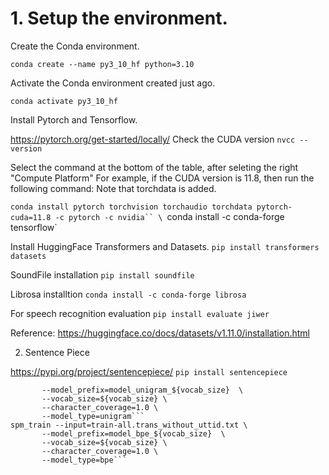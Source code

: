 # 1. Setup the environment.


Create the Conda environment.

`conda create --name py3_10_hf python=3.10`

Activate the Conda environment created just ago.

`conda activate py3_10_hf`


Install Pytorch and Tensorflow.

https://pytorch.org/get-started/locally/
Check the CUDA version
`nvcc --version`

Select the command at the bottom of the table, after seleting the right "Compute Platform"
For example, if the CUDA version is 11.8, then run the following command:
Note that torchdata is added.


`conda install pytorch torchvision torchaudio torchdata pytorch-cuda=11.8 -c pytorch -c nvidia``
\
`conda install -c conda-forge tensorflow`

Install HuggingFace Transformers and Datasets.
`pip install transformers datasets`

SoundFile installation
`pip install soundfile`

Librosa installtion
`conda install -c conda-forge librosa`

For speech recognition evaluation
`pip install evaluate jiwer`

Reference:
https://huggingface.co/docs/datasets/v1.11.0/installation.html


2. Sentence Piece

https://pypi.org/project/sentencepiece/
`pip install sentencepiece`


```spm_train --input=train-all.trans_without_uttid.txt \
       --model_prefix=model_unigram_${vocab_size}  \
       --vocab_size=${vocab_size} \
       --character_coverage=1.0 \
       --model_type=unigram```
spm_train --input=train-all.trans_without_uttid.txt \
       --model_prefix=model_bpe_${vocab_size}  \
       --vocab_size=${vocab_size} \
       --character_coverage=1.0 \
       --model_type=bpe```

